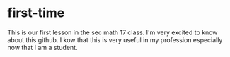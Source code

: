 # first-time
This is our first lesson in the sec math 17 class. I'm very excited to know about this github. I kow that this is very useful in my profession especially now that I am a student.
